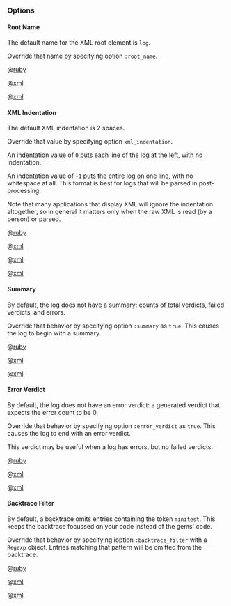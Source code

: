 ### Options

#### Root Name

The default name for the XML root element is ```log```.

Override that name by specifying option ```:root_name```.

@[ruby](root_name.rb)

@[xml](default_root_name.xml)

@[xml](custom_root_name.xml)

#### XML Indentation

The default XML indentation is 2 spaces.

Override that value by specifying option ```xml_indentation```.

An indentation value of ```0``` puts each line of the log at the left, with no indentation.

An indentation value of ```-1``` puts the entire log on one line, with no whitespace at all.  This format is best for logs that will be parsed in post-processing.

Note that many applications that display XML will ignore the indentation altogether, so in general it matters only when the raw XML is read (by a person) or parsed.

@[ruby](xml_indentation.rb)

@[xml](default_xml_indentation.xml)

@[xml](xml_indentation_0.xml)

@[xml](xml_indentation_-1.xml)

#### Summary

By default, the log does not have a summary: counts of total verdicts, failed verdicts, and errors.

Override that behavior by specifying option ```:summary``` as ```true```.  This causes the log to begin with a summary.

@[ruby](summary.rb)

@[xml](no_summary.xml)

@[xml](summary.xml)

#### Error Verdict

By default, the log does not have an error verdict: a generated verdict that expects the error count to be 0.

Override that behavior by specifying option ```:error_verdict``` as ```true```.  This causes the log to end with an error verdict.

This verdict may be useful when a log has errors, but no failed verdicts.

@[ruby](error_verdict.rb)

@[xml](no_error_verdict.xml)

@[xml](error_verdict.xml)

#### Backtrace Filter

By default, a backtrace omits entries containing the token ```minitest```.  This keeps the backtrace focussed on your code instead of the gems' code.

Override that behavior by specifying ioption ```:backtrace_filter``` with a ```Regexp``` object.  Entries matching that pattern will be omitted from the backtrace.

@[ruby](backtrace_filter.rb)

@[xml](default_backtrace_filter.xml)

@[xml](custom_backtrace_filter.xml)

